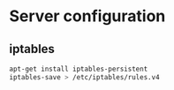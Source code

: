 # Server configuration

## iptables
```bash
apt-get install iptables-persistent
iptables-save > /etc/iptables/rules.v4
```